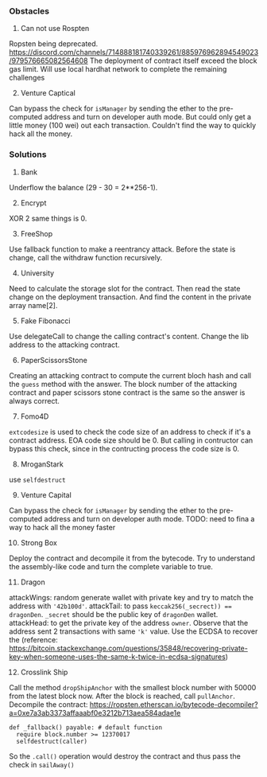 ### Obstacles
1. Can not use Rospten

Ropsten being deprecated.
https://discord.com/channels/714888181740339261/885976962894549023/979576665082564608
The deployment of contract itself exceed the block gas limit. Will use local hardhat network to complete the remaining challenges

2. Venture Captical

Can bypass the check for `isManager` by sending the ether to the pre-computed address and turn on developer auth mode. But could only get a little money (100 wei) out each transaction. Couldn't find the way to quickly hack all the money.

### Solutions
1. Bank

Underflow the balance (29 - 30 = 2**256-1).

2. Encrypt

XOR 2 same things is 0.

3. FreeShop

Use fallback function to make a reentrancy attack. Before the state is change, call the withdraw function recursively.

4. University

Need to calculate the storage slot for the contract. Then read the state change on the deployment transaction. And find the content in the private array name[2].

5. Fake Fibonacci

Use delegateCall to change the calling contract's content. Change the lib address to the attacking contract.

6. PaperScissorsStone

Creating an attacking contract to compute the current bloch hash and call the `guess` method with the answer. The block number of the attacking contract and paper scissors stone contract is the same so the answer is always correct.

7. Fomo4D

`extcodesize` is used to check the code size of an address to check if it's a contract address. EOA code size should be 0. But calling in contructor can bypass this check, since in the contructing process the code size is 0.

8. MroganStark

use `selfdestruct`

9. Venture Capital

Can bypass the check for `isManager` by sending the ether to the pre-computed address and turn on developer auth mode.
TODO: need to fina a way to hack all the money faster

10. Strong Box

Deploy the contract and decompile it from the bytecode. Try to understand the assembly-like code and turn the complete variable to true.

11. Dragon

attackWings: random generate wallet with private key and try to match the address with `'42b100d'`.
attackTail: to pass `keccak256(_secrect)) == dragonDen`. `_secret` should be the public key of `dragonDen` wallet.
attackHead: to get the private key of the address `owner`. Observe that the address sent 2 transactions with same `'k'` value. Use the ECDSA to recover the
(reference: https://bitcoin.stackexchange.com/questions/35848/recovering-private-key-when-someone-uses-the-same-k-twice-in-ecdsa-signatures)

12. Crosslink Ship

Call the method `dropShipAnchor` with the smallest block number with 50000 from the latest block now. After the block is reached, call `pullAnchor`. Decompile the contract: https://ropsten.etherscan.io/bytecode-decompiler?a=0xe7a3ab3373affaaabf0e3212b713aea584adae1e
```
def _fallback() payable: # default function
  require block.number >= 12370017
  selfdestruct(caller)
```
So the `.call()` operation would destroy the contract and thus pass the check in `sailAway()`
